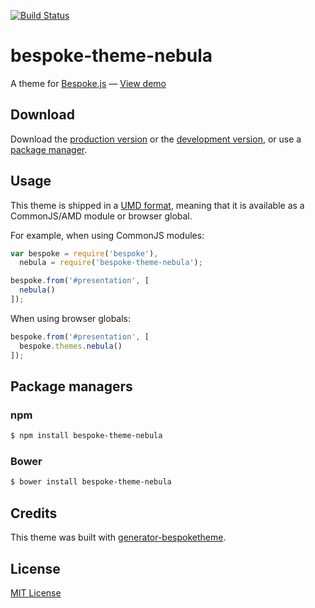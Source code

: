 [![Build Status](http://img.shields.io/travis/markdalgleish/bespoke-theme-nebula/master.svg?style=flat)](https://travis-ci.org/markdalgleish/bespoke-theme-nebula)

# bespoke-theme-nebula

A theme for [Bespoke.js](http://markdalgleish.com/projects/bespoke.js) &mdash; [View demo](http://bespokejs.github.io/bespoke-theme-nebula)

## Download

Download the [production version][min] or the [development version][max], or use a [package manager](#package-managers).

[min]: https://raw.github.com/bespokejs/bespoke-theme-nebula/master/dist/bespoke-theme-nebula.min.js
[max]: https://raw.github.com/bespokejs/bespoke-theme-nebula/master/dist/bespoke-theme-nebula.js

## Usage

This theme is shipped in a [UMD format](https://github.com/umdjs/umd), meaning that it is available as a CommonJS/AMD module or browser global.

For example, when using CommonJS modules:

```js
var bespoke = require('bespoke'),
  nebula = require('bespoke-theme-nebula');

bespoke.from('#presentation', [
  nebula()
]);
```

When using browser globals:

```js
bespoke.from('#presentation', [
  bespoke.themes.nebula()
]);
```

## Package managers

### npm

```bash
$ npm install bespoke-theme-nebula
```

### Bower

```bash
$ bower install bespoke-theme-nebula
```

## Credits

This theme was built with [generator-bespoketheme](https://github.com/markdalgleish/generator-bespoketheme).

## License

[MIT License](http://en.wikipedia.org/wiki/MIT_License)
